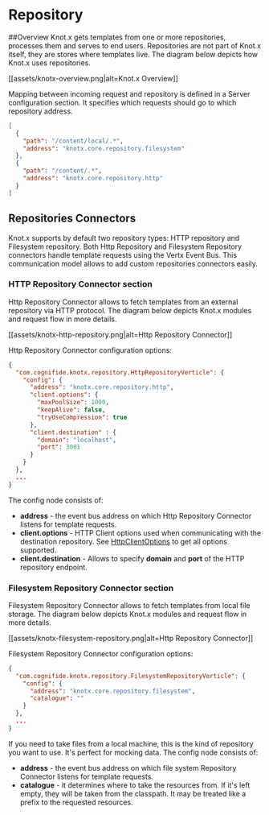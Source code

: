# Repository

##Overview
Knot.x gets templates from one or more repositories, processes them and serves to end users. Repositories
are not part of Knot.x itself, they are stores where templates live. The diagram below depicts how Knot.x uses
repositories.

[[assets/knotx-overview.png|alt=Knot.x Overview]]

Mapping between incoming request and repository is defined in a Server configuration section. It specifies
which requests should go to which repository address.

```json
[
  {
    "path": "/content/local/.*",
    "address": "knotx.core.repository.filesystem"
  },
  {
    "path": "/content/.*",
    "address": "knotx.core.repository.http"
  }
]
```

## Repositories Connectors
Knot.x supports by default two repository types: HTTP repository and Filesystem repository. Both Http
Repository and Filesystem Repository connectors handle template requests using the Vertx Event Bus. This
communication model allows to add custom repositories connectors easily.

### HTTP Repository Connector section

Http Repository Connector allows to fetch templates from an external repository via HTTP protocol. The diagram below
depicts Knot.x modules and request flow in more details.

[[assets/knotx-http-repository.png|alt=Http Repository Connector]]

Http Repository Connector configuration options:
```json
{
  "com.cognifide.knotx.repository.HttpRepositoryVerticle": {
    "config": {
      "address": "knotx.core.repository.http",
      "client.options": {
        "maxPoolSize": 1000,
        "keepAlive": false,
        "tryUseCompression": true
      },
      "client.destination" : {
        "domain": "localhost",
        "port": 3001
      }
    }
  },
  ...
}
```

The config node consists of:

- **address** - the event bus address on which Http Repository Connector listens for template requests.
- **client.options** - HTTP Client options used when communicating with the destination repository. See [HttpClientOptions](http://vertx.io/docs/apidocs/io/vertx/core/http/HttpClientOptions.html) to get all options supported.
- **client.destination** - Allows to specify **domain** and **port** of the HTTP repository endpoint.

### Filesystem Repository Connector section

Filesystem Repository Connector allows to fetch templates from local file storage. The diagram below
depicts Knot.x modules and request flow in more details.

[[assets/knotx-filesystem-repository.png|alt=Http Repository Connector]]


Filesystem Repository Connector configuration options:
```json
{
  "com.cognifide.knotx.repository.FilesystemRepositoryVerticle": {
    "config": {
      "address": "knotx.core.repository.filesystem",
      "catalogue": ""
    }
  },
  ...
}
```
If you need to take files from a local machine, this is the kind of repository you want to use. It's perfect for mocking data.
The config node consists of:

- **address** - the event bus address on which file system Repository Connector listens for template requests.
- **catalogue** - it determines where to take the resources from. If it's left empty, they will be taken from the classpath. It may be treated like a prefix to the requested resources.
